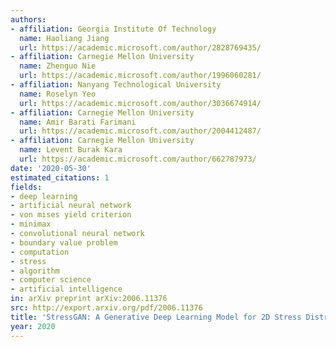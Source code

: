 ```yaml
---
authors:
- affiliation: Georgia Institute Of Technology
  name: Haoliang Jiang
  url: https://academic.microsoft.com/author/2828769435/
- affiliation: Carnegie Mellon University
  name: Zhenguo Nie
  url: https://academic.microsoft.com/author/1996060281/
- affiliation: Nanyang Technological University
  name: Roselyn Yeo
  url: https://academic.microsoft.com/author/3036674914/
- affiliation: Carnegie Mellon University
  name: Amir Barati Farimani
  url: https://academic.microsoft.com/author/2004412487/
- affiliation: Carnegie Mellon University
  name: Levent Burak Kara
  url: https://academic.microsoft.com/author/662787973/
date: '2020-05-30'
estimated_citations: 1
fields:
- deep learning
- artificial neural network
- von mises yield criterion
- minimax
- convolutional neural network
- boundary value problem
- computation
- stress
- algorithm
- computer science
- artificial intelligence
in: arXiv preprint arXiv:2006.11376
src: http://export.arxiv.org/pdf/2006.11376
title: 'StressGAN: A Generative Deep Learning Model for 2D Stress Distribution Prediction'
year: 2020
---
```

